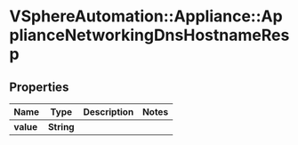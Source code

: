 # VSphereAutomation::Appliance::ApplianceNetworkingDnsHostnameResp

## Properties
Name | Type | Description | Notes
------------ | ------------- | ------------- | -------------
**value** | **String** |  | 


